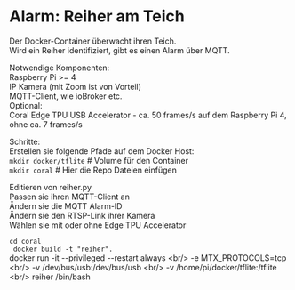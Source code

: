 <h1>Alarm: Reiher am Teich</h1>

Der Docker-Container überwacht ihren Teich.<br/>
Wird ein Reiher identifiziert, gibt es einen Alarm über MQTT.<br/>

Notwendige Komponenten:<br/>
Raspberry Pi >= 4<br/>
IP Kamera (mit Zoom ist von Vorteil)<br/>
MQTT-Client, wie ioBroker etc.<br/>
Optional:<br/>
Coral Edge TPU USB Accelerator - ca. 50 frames/s auf dem Raspberry Pi 4, ohne ca. 7 frames/s<br/>

Schritte:<br/>
Erstellen sie folgende Pfade auf dem Docker Host:<br/>
<code>mkdir docker/tflite</code> # Volume für den Container<br/>
<code>mkdir coral</code> # Hier die Repo Dateien einfügen<br/>

Editieren von reiher.py<br/>
Passen sie ihren MQTT-Client an<br/>
Ändern sie die MQTT Alarm-ID<br/>
Ändern sie den RTSP-Link ihrer Kamera<br/>
Wählen sie mit oder ohne Edge TPU Accelerator<br/>

<code>cd coral<br/>
docker build -t "reiher".</code><br/>
docker run -it --privileged --restart always \<br/>
    -e MTX_PROTOCOLS=tcp \<br/>
    -v /dev/bus/usb:/dev/bus/usb \<br/>
    -v /home/pi/docker/tflite:/tflite \<br/>
    reiher /bin/bash</code><br/>
